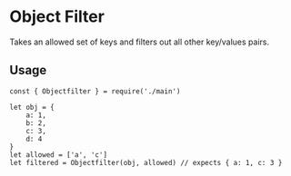 # Object Filter
Takes an allowed set of keys and filters out all other key/values pairs.

## Usage
```
const { Objectfilter } = require('./main')

let obj = {
    a: 1,
    b: 2,
    c: 3,
    d: 4
}
let allowed = ['a', 'c']
let filtered = Objectfilter(obj, allowed) // expects { a: 1, c: 3 }


```